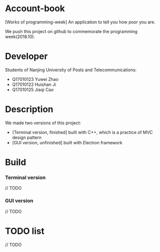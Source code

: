 # Account-book
[Works of programming-week] An application to tell you how poor you are.

We push this project on github to commemorate the programming week(2018.10).

# Developer
Students of Nanjing University of Posts and Telecommunications:
+ Q17010123 Yuwei Zhao
+ Q17010122 Huishan Ji
+ Q17010125 Jiaqi Cao

# Description
We made two versions of this project:
+ [Terminal version, finished] built with C++, which is a practice of MVC design pattern
+ [GUI version, unfinished] built with Electron framework 

# Build
### Terminal version
// TODO
### GUI version
// TODO

# TODO list
// TODO
